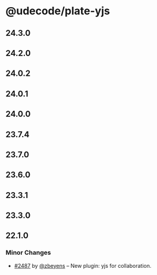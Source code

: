 # @udecode/plate-yjs

## 24.3.0

## 24.2.0

## 24.0.2

## 24.0.1

## 24.0.0

## 23.7.4

## 23.7.0

## 23.6.0

## 23.3.1

## 23.3.0

## 22.1.0

### Minor Changes

- [#2487](https://github.com/udecode/plate/pull/2487) by [@zbeyens](https://github.com/zbeyens) – New plugin: yjs for collaboration.
